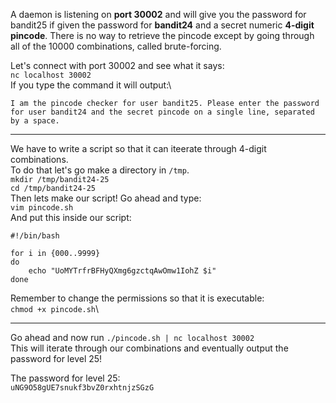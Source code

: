 A daemon is listening on **port 30002** and will give you the password for bandit25 if given the password for **bandit24** and a secret numeric **4-digit pincode**. There is no way to retrieve the pincode except by going through all of the 10000 combinations, called brute-forcing.

Let's connect with port 30002 and see what it says:\
`nc localhost 30002`\
If you type the command it will output:\
```
I am the pincode checker for user bandit25. Please enter the password for user bandit24 and the secret pincode on a single line, separated by a space.
```

- - -

We have to write a script so that it can iteerate through 4-digit combinations.\
To do that let's go make a directory in `/tmp`.\
`mkdir /tmp/bandit24-25`\
`cd /tmp/bandit24-25`\
Then lets make our script! Go ahead and type:\
`vim pincode.sh`\
And put this inside our script:
```
#!/bin/bash

for i in {000..9999}
do
    echo "UoMYTrfrBFHyQXmg6gzctqAwOmw1IohZ $i"
done
```
Remember to change the permissions so that it is executable:\
`chmod +x pincode.sh`\

- - -

Go ahead and now run `./pincode.sh | nc localhost 30002`\
This will iterate through our combinations and eventually output the password for level 25!


The password for level 25:\
`uNG9O58gUE7snukf3bvZ0rxhtnjzSGzG`
